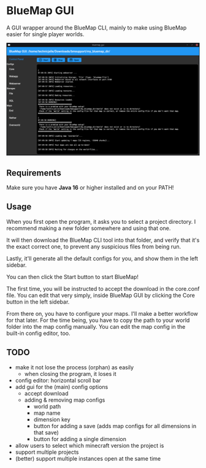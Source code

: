 # BlueMap GUI
A GUI wrapper around the BlueMap CLI, mainly to make using BlueMap easier for single player worlds.

![screenshot](.github/readme_assets/bmgui.png)

## Requirements
Make sure you have **Java 16** or higher installed and on your PATH!

## Usage
When you first open the program, it asks you to select a project directory.
I recommend making a new folder somewhere and using that one.

It will then download the BlueMap CLI tool into that folder,
and verify that it's the exact correct one, to prevent any suspicious files from being run.

Lastly, it'll generate all the default configs for you, and show them in the left sidebar.

You can then click the Start button to start BlueMap!

The first time, you will be instructed to accept the download in the core.conf file.
You can edit that very simply, inside BlueMap GUI by clicking the Core button in the left sidebar.

From there on, you have to configure your maps. I'll make a better workflow for that later.
For the time being, you have to copy the path to your world folder into the map config manually.
You can edit the map config in the built-in config editor, too.

## TODO
- make it not lose the process (orphan) as easily
	- when closing the program, it loses it
- config editor: horizontal scroll bar
- add gui for the (main) config options
	- accept download
	- adding & removing map configs
		- world path
		- map name
		- dimension key
		- button for adding a save (adds map configs for all dimensions in that save)
		- button for adding a single dimension
- allow users to select which minecraft version the project is
- support multiple projects
- (better) support multiple instances open at the same time
